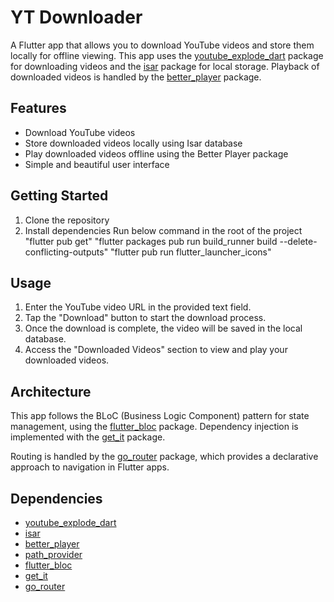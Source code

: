 # YT Downloader

A Flutter app that allows you to download YouTube videos and store them locally for offline viewing. This app uses the [youtube_explode_dart](https://pub.dev/packages/youtube_explode_dart) package for downloading videos and the [isar](https://pub.dev/packages/isar) package for local storage. Playback of downloaded videos is handled by the [better_player](https://pub.dev/packages/better_player) package.

## Features

- Download YouTube videos
- Store downloaded videos locally using Isar database
- Play downloaded videos offline using the Better Player package
- Simple and beautiful user interface

## Getting Started

1. Clone the repository
2. Install dependencies
   Run below command in the root of the project
   "flutter pub get"
   "flutter packages pub run build_runner build  --delete-conflicting-outputs"
   "flutter pub run flutter_launcher_icons"

## Usage

1. Enter the YouTube video URL in the provided text field.
2. Tap the "Download" button to start the download process.
3. Once the download is complete, the video will be saved in the local database.
4. Access the "Downloaded Videos" section to view and play your downloaded videos.

## Architecture

This app follows the BLoC (Business Logic Component) pattern for state management, using the [flutter_bloc](https://pub.dev/packages/flutter_bloc) package. Dependency injection is implemented with the [get_it](https://pub.dev/packages/get_it) package.

Routing is handled by the [go_router](https://pub.dev/packages/go_router) package, which provides a declarative approach to navigation in Flutter apps.

## Dependencies

- [youtube_explode_dart](https://pub.dev/packages/youtube_explode_dart)
- [isar](https://pub.dev/packages/isar)
- [better_player](https://pub.dev/packages/better_player)
- [path_provider](https://pub.dev/packages/path_provider)
- [flutter_bloc](https://pub.dev/packages/flutter_bloc)
- [get_it](https://pub.dev/packages/get_it)
- [go_router](https://pub.dev/packages/go_router)

